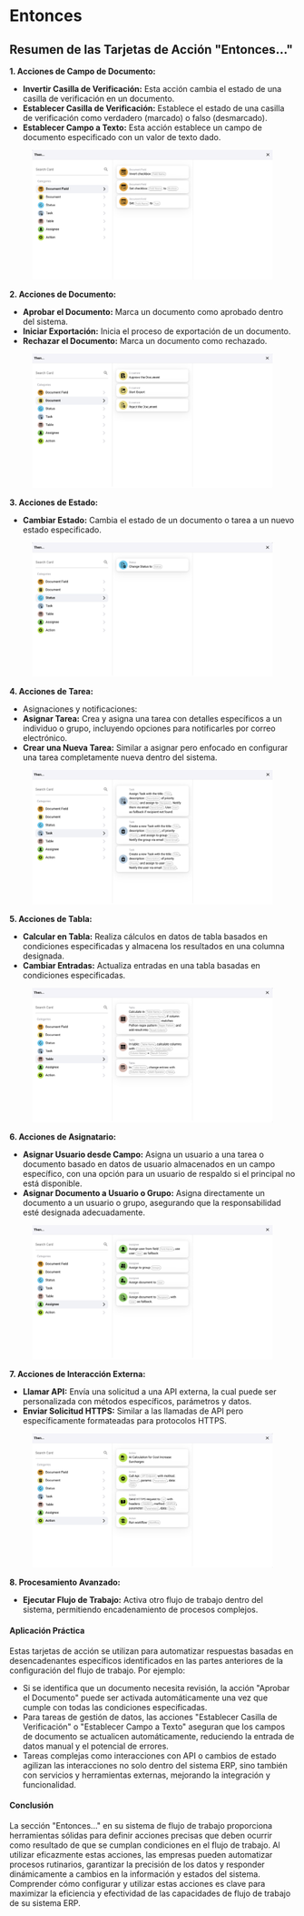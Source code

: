 # Entonces

## Resumen de las Tarjetas de Acción "Entonces..."

**1. Acciones de Campo de Documento:**

* **Invertir Casilla de Verificación:** Esta acción cambia el estado de una casilla de verificación en un documento.
* **Establecer Casilla de Verificación:** Establece el estado de una casilla de verificación como verdadero (marcado) o falso (desmarcado).
* **Establecer Campo a Texto:** Esta acción establece un campo de documento especificado con un valor de texto dado.

<figure><img src="../../.gitbook/assets/then1.png" alt=""><figcaption></figcaption></figure>

**2. Acciones de Documento:**

* **Aprobar el Documento:** Marca un documento como aprobado dentro del sistema.
* **Iniciar Exportación:** Inicia el proceso de exportación de un documento.
* **Rechazar el Documento:** Marca un documento como rechazado.

<figure><img src="../../.gitbook/assets/then2.png" alt=""><figcaption></figcaption></figure>

**3. Acciones de Estado:**

* **Cambiar Estado:** Cambia el estado de un documento o tarea a un nuevo estado especificado.

<figure><img src="../../.gitbook/assets/then3.png" alt=""><figcaption></figcaption></figure>

**4. Acciones de Tarea:**

* Asignaciones y notificaciones:
* **Asignar Tarea:** Crea y asigna una tarea con detalles específicos a un individuo o grupo, incluyendo opciones para notificarles por correo electrónico.
* **Crear una Nueva Tarea:** Similar a asignar pero enfocado en configurar una tarea completamente nueva dentro del sistema.

<figure><img src="../../.gitbook/assets/then4.png" alt=""><figcaption></figcaption></figure>

**5. Acciones de Tabla:**

* **Calcular en Tabla:** Realiza cálculos en datos de tabla basados en condiciones especificadas y almacena los resultados en una columna designada.
* **Cambiar Entradas:** Actualiza entradas en una tabla basadas en condiciones especificadas.

<figure><img src="../../.gitbook/assets/then5.png" alt=""><figcaption></figcaption></figure>

**6. Acciones de Asignatario:**

* **Asignar Usuario desde Campo:** Asigna un usuario a una tarea o documento basado en datos de usuario almacenados en un campo específico, con una opción para un usuario de respaldo si el principal no está disponible.
* **Asignar Documento a Usuario o Grupo:** Asigna directamente un documento a un usuario o grupo, asegurando que la responsabilidad esté designada adecuadamente.

<figure><img src="../../.gitbook/assets/then6.png" alt=""><figcaption></figcaption></figure>

**7. Acciones de Interacción Externa:**

* **Llamar API:** Envía una solicitud a una API externa, la cual puede ser personalizada con métodos específicos, parámetros y datos.
* **Enviar Solicitud HTTPS:** Similar a las llamadas de API pero específicamente formateadas para protocolos HTTPS.

<figure><img src="../../.gitbook/assets/then7.png" alt=""><figcaption></figcaption></figure>

**8. Procesamiento Avanzado:**

* **Ejecutar Flujo de Trabajo:** Activa otro flujo de trabajo dentro del sistema, permitiendo encadenamiento de procesos complejos.

#### Aplicación Práctica

Estas tarjetas de acción se utilizan para automatizar respuestas basadas en desencadenantes específicos identificados en las partes anteriores de la configuración del flujo de trabajo. Por ejemplo:

* Si se identifica que un documento necesita revisión, la acción "Aprobar el Documento" puede ser activada automáticamente una vez que cumple con todas las condiciones especificadas.
* Para tareas de gestión de datos, las acciones "Establecer Casilla de Verificación" o "Establecer Campo a Texto" aseguran que los campos de documento se actualicen automáticamente, reduciendo la entrada de datos manual y el potencial de errores.
* Tareas complejas como interacciones con API o cambios de estado agilizan las interacciones no solo dentro del sistema ERP, sino también con servicios y herramientas externas, mejorando la integración y funcionalidad.

#### Conclusión

La sección "Entonces..." en su sistema de flujo de trabajo proporciona herramientas sólidas para definir acciones precisas que deben ocurrir como resultado de que se cumplan condiciones en el flujo de trabajo. Al utilizar eficazmente estas acciones, las empresas pueden automatizar procesos rutinarios, garantizar la precisión de los datos y responder dinámicamente a cambios en la información y estados del sistema. Comprender cómo configurar y utilizar estas acciones es clave para maximizar la eficiencia y efectividad de las capacidades de flujo de trabajo de su sistema ERP.

